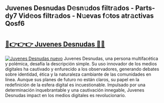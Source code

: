 ## Juvenes Desnudas D𝚎sn𝚞dos filtr𝚊dos - Parts-dy7 Vid𝚎os filtr𝚊dos - N𝚞evas f𝚘tos atr𝚊ctivas Qosf6

# <h2><a href="http://mb0oe3h.tromn.icu/?c=Juvenes+Desnudas">🔗👉👉👉 Juvenes Desnudas 🔗🔗</a></h2>

[![Juvenes Desnudas nuevo](https://i.imgur.com/pEAQMta.gif)](http://mb0oe3h.tromn.icu/?c=Juvenes+Desnudas)
Juvenes Desnudas, una persona multifacética y polémica, desafía la descripción simple. Su uso innovador de los medios digitales ha cautivado y enfurecido a los observadores, generando debates sobre identidad, ética y la naturaleza cambiante de las comunidades en línea. Aunque sus planes de futuro no están claros, su papel en la redefinición de la esfera digital es incuestionable. Impulsado por una determinación inquebrantable y una cautivación innegable, Juvenes Desnudas impact en los medios digitales es revolucionario.
